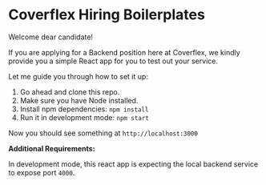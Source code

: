 # Coverflex Hiring Boilerplates

Welcome dear candidate!

If you are applying for a Backend position here at Coverflex, we kindly provide you a simple React app for you to test out your service.

Let me guide you through how to set it up:

1. Go ahead and clone this repo.
1. Make sure you have Node installed.
1. Install npm dependencies: ```npm install```
1. Run it in development mode: ```npm start```

Now you should see something at ```http://localhost:3000```

**Additional Requirements:**

In development mode, this react app is expecting the local backend service to expose port ```4000```.



